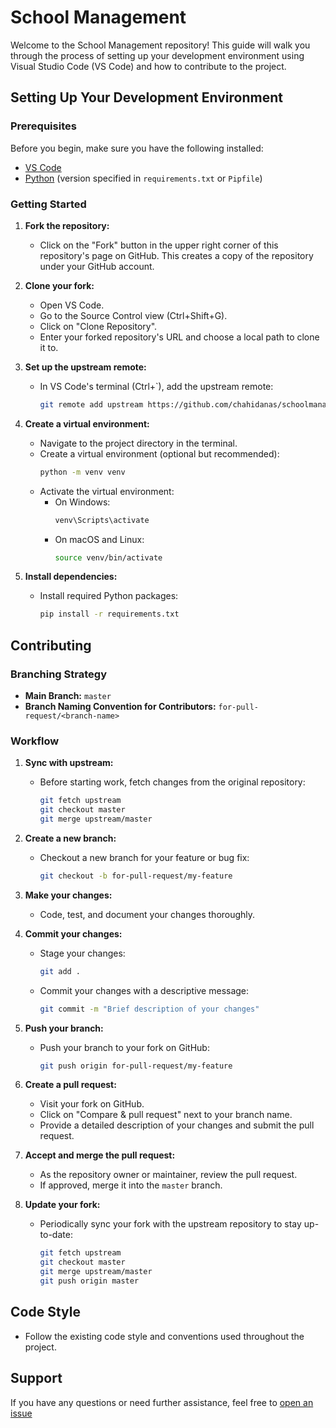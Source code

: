 # School Management

Welcome to the School Management repository! This guide will walk you through the process of setting up your development environment using Visual Studio Code (VS Code) and how to contribute to the project.

## Setting Up Your Development Environment

### Prerequisites

Before you begin, make sure you have the following installed:

- [VS Code](https://code.visualstudio.com/)
- [Python](https://www.python.org/)  (version specified in `requirements.txt` or `Pipfile`)

### Getting Started

1. **Fork the repository:**
   - Click on the "Fork" button in the upper right corner of this repository's page on GitHub. This creates a copy of the repository under your GitHub account.

2. **Clone your fork:**
   - Open VS Code.
   - Go to the Source Control view (Ctrl+Shift+G).
   - Click on "Clone Repository".
   - Enter your forked repository's URL and choose a local path to clone it to.

3. **Set up the upstream remote:**
   - In VS Code's terminal (Ctrl+`), add the upstream remote:
     ```bash
     git remote add upstream https://github.com/chahidanas/schoolmanagement.git
     ```

4. **Create a virtual environment:**
   - Navigate to the project directory in the terminal.
   - Create a virtual environment (optional but recommended):
     ```bash
     python -m venv venv
     ```
   - Activate the virtual environment:
     - On Windows:
       ```bash
       venv\Scripts\activate
       ```
     - On macOS and Linux:
       ```bash
       source venv/bin/activate
       ```

5. **Install dependencies:**
   - Install required Python packages:
     ```bash
     pip install -r requirements.txt
     ```


## Contributing

### Branching Strategy

- **Main Branch:** `master`
- **Branch Naming Convention for Contributors:** `for-pull-request/<branch-name>`

### Workflow

1. **Sync with upstream:**
   - Before starting work, fetch changes from the original repository:
     ```bash
     git fetch upstream
     git checkout master
     git merge upstream/master
     ```

2. **Create a new branch:**
   - Checkout a new branch for your feature or bug fix:
     ```bash
     git checkout -b for-pull-request/my-feature
     ```

3. **Make your changes:**
   - Code, test, and document your changes thoroughly.

4. **Commit your changes:**
   - Stage your changes:
     ```bash
     git add .
     ```
   - Commit your changes with a descriptive message:
     ```bash
     git commit -m "Brief description of your changes"
     ```

5. **Push your branch:**
   - Push your branch to your fork on GitHub:
     ```bash
     git push origin for-pull-request/my-feature
     ```

6. **Create a pull request:**
   - Visit your fork on GitHub.
   - Click on "Compare & pull request" next to your branch name.
   - Provide a detailed description of your changes and submit the pull request.

7. **Accept and merge the pull request:**
   - As the repository owner or maintainer, review the pull request.
   - If approved, merge it into the `master` branch.

8. **Update your fork:**
   - Periodically sync your fork with the upstream repository to stay up-to-date:
     ```bash
     git fetch upstream
     git checkout master
     git merge upstream/master
     git push origin master
     ```

## Code Style

- Follow the existing code style and conventions used throughout the project.

## Support

If you have any questions or need further assistance, feel free to [open an issue](https://github.com/chahidanas/schoolmanagement/issues/new)

